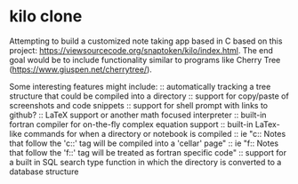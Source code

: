 # kilo clone
Attempting to build a customized note taking app based in C based on this project: https://viewsourcecode.org/snaptoken/kilo/index.html.
The end goal would be to include functionality similar to programs like Cherry Tree (https://www.giuspen.net/cherrytree/).

Some interesting features might include:
 :: automatically tracking a tree structure that could be compiled into a directory
 :: support for copy/paste of screenshots and code snippets
 :: support for shell prompt with links to github?
 :: LaTeX support or another math focused interpreter
 :: built-in fortran compiler for on-the-fly complex equation support
 :: built-in LaTex-like commands for when a directory or notebook is compiled
    :: ie "c:: Notes that follow the 'c::' tag will be compiled into a 'cellar' page"
    :: ie "f:: Notes that follow the 'f::' tag will be treated as fortran specific code"
 :: support for a built in SQL search type function in which the directory is converted to a database structure
